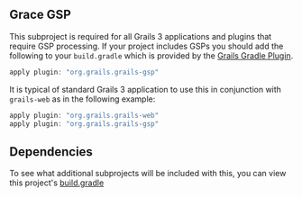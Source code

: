 ## Grace GSP

This subproject is required for all Grails 3 applications and plugins that require GSP processing.  If your project includes GSPs you should add the following to your `build.gradle` which is provided by the [Grails Gradle Plugin](https://github.com/grails/grails-core/tree/master/grails-gradle-plugin).

``` gradle
apply plugin: "org.grails.grails-gsp"
```

It is typical of standard Grails 3 application to use this in conjunction with `grails-web` as in the following example:

``` gradle
apply plugin: "org.grails.grails-web"
apply plugin: "org.grails.grails-gsp"
```

Dependencies
-----
To see what additional subprojects will be included with this, you can view this project's [build.gradle](https://github.com/grails/grails-core/blob/master/grails-gsp/build.gradle)
